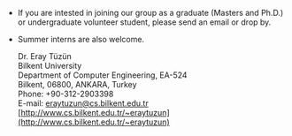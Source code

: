 - If you are intested in joining our group as a graduate (Masters and Ph.D.)  or undergraduate volunteer student, please send an email or drop by. 
- Summer interns are also welcome.

	Dr. Eray Tüzün  
	Bilkent University  
	Department of Computer Engineering, EA-524  
	Bilkent, 06800, ANKARA, Turkey  
	Phone: +90-312-2903398  
	E-mail: <eraytuzun@cs.bilkent.edu.tr>  
	[http://www.cs.bilkent.edu.tr/~eraytuzun](http://www.cs.bilkent.edu.tr/~eraytuzun)


